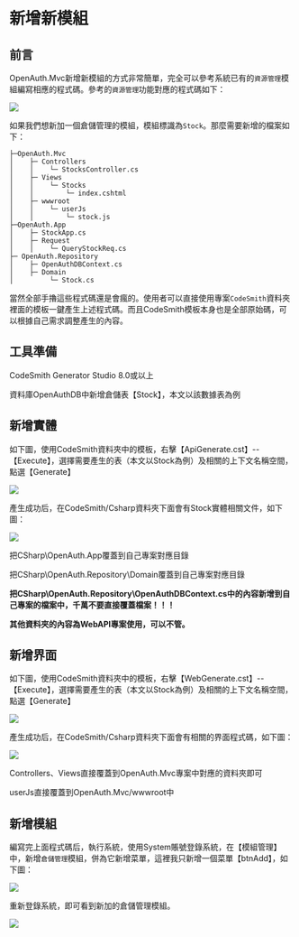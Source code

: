 # 新增新模組

## 前言

OpenAuth.Mvc新增新模組的方式非常簡單，完全可以參考系統已有的`資源管理`模組編寫相應的程式碼。參考的`資源管理`功能對應的程式碼如下：

![](http://pj.openauth.me/zentao/file-read-55.png)

如果我們想新加一個倉儲管理的模組，模組標識為`Stock`。那麼需要新增的檔案如下：


    ├─OpenAuth.Mvc
    │    ├─ Controllers
    │    │    └─ StocksController.cs
    │    ├─ Views
    │    │    └─ Stocks
    │    │        └─ index.cshtml
    │    ├─ wwwroot
    │    │    └─ userJs
    │    │        └─ stock.js
    ├─OpenAuth.App
    │    ├─ StockApp.cs
    │    ├─ Request
    │    │    └─ QueryStockReq.cs
    ├─ OpenAuth.Repository
    │    ├─ OpenAuthDBContext.cs
    │    ├─ Domain
    │         └─ Stock.cs

當然全部手擼這些程式碼還是會瘋的。使用者可以直接使用專案`CodeSmith`資料夾裡面的模板一鍵產生上述程式碼。而且CodeSmith模板本身也是全部原始碼，可以根據自己需求調整產生的內容。

## 工具準備

CodeSmith Generator Studio 8.0或以上

資料庫OpenAuthDB中新增倉儲表【Stock】，本文以該數據表為例

## 新增實體

如下圖，使用CodeSmith資料夾中的模板，右擊【ApiGenerate.cst】--【Execute】，選擇需要產生的表（本文以Stock為例）及相關的上下文名稱空間，點選【Generate】

![](http://pj.openauth.me/zentao/file-read-26.jpg)

產生成功后，在CodeSmith/Csharp資料夾下面會有Stock實體相關文件，如下圖：

![](http://pj.openauth.me/zentao/file-read-53.png)

把CSharp\OpenAuth.App覆蓋到自己專案對應目錄

把CSharp\OpenAuth.Repository\Domain覆蓋到自己專案對應目錄

**把CSharp\OpenAuth.Repository\OpenAuthDBContext.cs中的內容新增到自己專案的檔案中，千萬不要直接覆蓋檔案！！！**

**其他資料夾的內容為WebAPI專案使用，可以不管。**

## 新增界面

如下圖，使用CodeSmith資料夾中的模板，右擊【WebGenerate.cst】--【Execute】，選擇需要產生的表（本文以Stock為例）及相關的上下文名稱空間，點選【Generate】

![](http://pj.openauth.me/zentao/file-read-47.png)

產生成功后，在CodeSmith/Csharp資料夾下面會有相關的界面程式碼，如下圖：

![](http://pj.openauth.me/zentao/file-read-50.png)

Controllers、Views直接覆蓋到OpenAuth.Mvc專案中對應的資料夾即可

userJs直接覆蓋到OpenAuth.Mvc/wwwroot中

## 新增模組

編寫完上面程式碼后，執行系統，使用System賬號登錄系統，在【模組管理】中，新增`倉儲管理`模組，併為它新增菜單，這裡我只新增一個菜單【btnAdd】，如下圖：

![](http://pj.openauth.me/zentao/file-read-51.png)

重新登錄系統，即可看到新加的倉儲管理模組。

![](http://pj.openauth.me/zentao/file-read-52.png)

    